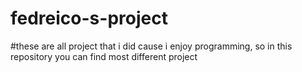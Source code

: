 # fedreico-s-project
#these are all project that i did cause i enjoy programming, so in this repository you can find most different project 
